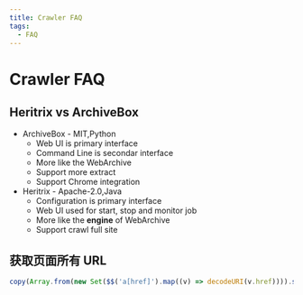 ```yaml
---
title: Crawler FAQ
tags:
  - FAQ
---
```


# Crawler FAQ

## Heritrix vs ArchiveBox

- ArchiveBox - MIT,Python
  - Web UI is primary interface
  - Command Line is secondar interface
  - More like the WebArchive
  - Support more extract
  - Support Chrome integration
- Heritrix - Apache-2.0,Java
  - Configuration is primary interface
  - Web UI used for start, stop and monitor job
  - More like the **engine** of WebArchive
  - Support crawl full site

## 获取页面所有 URL

```js
copy(Array.from(new Set($$('a[href]').map((v) => decodeURI(v.href)))).sort());
```
